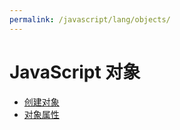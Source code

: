 ```yaml
---
permalink: /javascript/lang/objects/
---
```


# JavaScript 对象

- [创建对象](create.md)
- [对象属性](properties.md)

